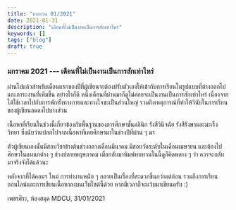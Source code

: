 ```yaml
---
title: "ทบทวน 01/2021"
date: 2021-01-31
description: "เดือนที่ไม่เป็นงานเป็นการสักเท่าไหร่"
keywords: []
tags: ["blog"]
draft: true
---
```


### มกราคม 2021 --- เดือนที่ไม่เป็นงานเป็นการสักเท่าไหร่


ผ่านไปแล้วสำหรับเดือนแรกของปีที่ผู้เขียนจะต้องปรับตัวเองให้เข้ากับการเรียนในรูปแบบที่ต่างออกไปและภาระงานที่เพิ่มขึ้น อย่างไรก็ดี หนึ่งเดือนที่ผ่านมาก็ดูไม่ค่อยจะเป็นงานเป็นการสักเท่าไหร่ เนื่องจากได้ใช้เวลาไปกับการพักทั้งทางกายและทางใจซะเป็นส่วนใหญ่ รวมถึงเหตุการณ์ที่ทำให้วินัยในการเรียนของผู้เขียนลดลงไปบางส่วน

เนื้อหาที่เรียนในช่วงนี้เกี่ยวข้องกับพื้นฐานของการศึกษาชั้นคลินิก รังสีวินิจฉัย รังสีรังษาและมะเร็งวิทยา ซึ่งนับว่าแปลกไปจากเนื้อหาที่เคยศึกษามาในช่วงปีที่ผ่าน ๆ มา

ตัวผู้เขียนเองนั้นมีสอบวิชาข้างต้นช่วงกลางเดือนมีนาคม มีสอบวัดระดับในเดือนเมษายน และต้องไปศึกษาในแผนกต่าง ๆ ช่วงปลายพฤษภาคม เมื่อกลับมาพิมพ์ทบทวนในนี้ดูก็คิดพลาง ๆ ว่า ควรจะกลับมาจริงจังได้แล้วนะ

หลังจากที่ได้คอมฯ ใหม่ การทำงานหนัก ๆ กลายเป็นเรื่องที่สะดวกขึ้นกว่าแต่ก่อน รวมถึงการเรียนออนไลน์และการเขียนเนื้อหาลงบนเว็บไซต์นี้ด้วย หากมีเวลาก็จะแว้บมาเขียนครับ :)

เพชรศิระ, ห้องสมุด MDCU, 31/01/2021
